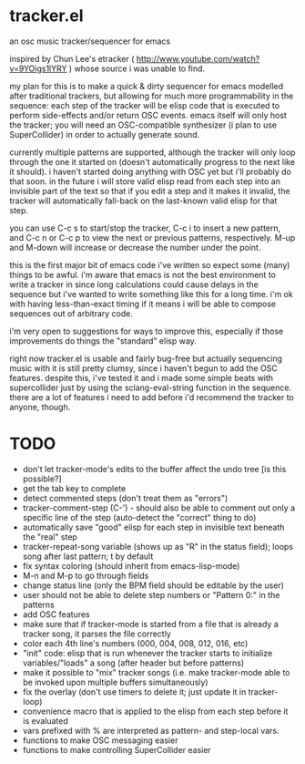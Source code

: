 tracker.el
==========

an osc music tracker/sequencer for emacs

inspired by Chun Lee's etracker ( http://www.youtube.com/watch?v=9YOigs1lYRY ) whose source i was unable to find.

my plan for this is to make a quick & dirty sequencer for emacs modelled after traditional trackers, but allowing for much more programmability in the sequence: each step of the tracker will be elisp code that is executed to perform side-effects and/or return OSC events. emacs itself will only host the tracker; you will need an OSC-compatible synthesizer (i plan to use SuperCollider) in order to actually generate sound.

currently multiple patterns are supported, although the tracker will only loop through the one it started on (doesn't automatically progress to the next like it should). i haven't started doing anything with OSC yet but i'll probably do that soon. in the future i will store valid elisp read from each step into an invisible part of the text so that if you edit a step and it makes it invalid, the tracker will automatically fall-back on the last-known valid elisp for that step.

you can use C-c s to start/stop the tracker, C-c i to insert a new pattern, and C-c n or C-c p to view the next or previous patterns, respectively. M-up and M-down will increase or decrease the number under the point.

this is the first major bit of emacs code i've written so expect some (many) things to be awful. i'm aware that emacs is not the best environment to write a tracker in since long calculations could cause delays in the sequence but i've wanted to write something like this for a long time. i'm ok with having less-than-exact timing if it means i will be able to compose sequences out of arbitrary code.

i'm very open to suggestions for ways to improve this, especially if those improvements do things the "standard" elisp way.

right now tracker.el is usable and fairly bug-free but actually sequencing music with it is still pretty clumsy, since i haven't begun to add the OSC features. despite this, i've tested it and i made some simple beats with supercollider just by using the sclang-eval-string function in the sequence. there are a lot of features i need to add before i'd recommend the tracker to anyone, though.

TODO
====

* don't let tracker-mode's edits to the buffer affect the undo tree [is this possible?]
* get the tab key to complete
* detect commented steps (don't treat them as "errors")
* tracker-comment-step (C-') - should also be able to comment out only a specific line of the step (auto-detect the "correct" thing to do)
* automatically save "good" elisp for each step in invisible text beneath the "real" step
* tracker-repeat-song variable (shows up as "R" in the status field); loops song after last pattern; t by default
* fix syntax coloring (should inherit from emacs-lisp-mode)
* M-n and M-p to go through fields
* change status line (only the BPM field should be editable by the user)
* user should not be able to delete step numbers or "Pattern 0:" in the patterns
* add OSC features
* make sure that if tracker-mode is started from a file that is already a tracker song, it parses the file correctly
* color each 4th line's numbers (000, 004, 008, 012, 016, etc)
* "init" code: elisp that is run whenever the tracker starts to initialize variables/"loads" a song (after header but before patterns)
* make it possible to "mix" tracker songs (i.e. make tracker-mode able to be invoked upon multiple buffers simultaneously)
* fix the overlay (don't use timers to delete it; just update it in tracker-loop)
* convenience macro that is applied to the elisp from each step before it is evaluated
 * vars prefixed with % are interpreted as pattern- and step-local vars.
 * functions to make OSC messaging easier
 * functions to make controlling SuperCollider easier